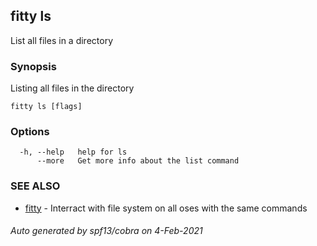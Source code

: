 ## fitty ls

List all files in a directory

### Synopsis

Listing all files in the directory

```
fitty ls [flags]
```

### Options

```
  -h, --help   help for ls
      --more   Get more info about the list command
```

### SEE ALSO

* [fitty](fitty.md)	 - Interract with file system on all oses with the same commands

###### Auto generated by spf13/cobra on 4-Feb-2021
